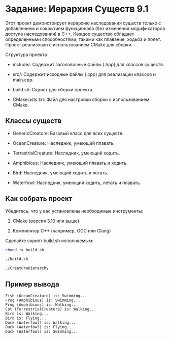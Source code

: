 # Задание: Иерархия Существ 9.1

Этот проект демонстрирует иерархию наследования существ только c добавлением и сокрытием функционала (без изменения модификаторов доступа наследования) в C++. Каждое существо обладает определенными способностями, такими как плавание, ходьба и полет. Проект реализован с использованием CMake для сборки.

Структура проекта
- include/: Содержит заголовочные файлы (.hpp) для классов существ.

- src/: Содержит исходные файлы (.cpp) для реализации классов и main.cpp.

- build.sh: Скрипт для сборки проекта.

- CMakeLists.txt: Файл для настройки сборки с использованием CMake.

## Классы существ
- GenericCreature: Базовый класс для всех существ.

- OceanCreature: Наследник, умеющий плавать.

- TerrestrialCreature: Наследник, умеющий ходить.

- Amphibious: Наследник, умеющий плавать и ходить.

- Bird: Наследник, умеющий ходить и летать.

- Waterfowl: Наследник, умеющий ходить, летать и плавать.

## Как собрать проект
Убедитесь, что у вас установлены необходимые инструменты:

1. CMake (версия 3.10 или выше)

2. Компилятор C++ (например, GCC или Clang)

Сделайте скрипт build.sh исполняемым:

```bash
chmod +x build.sh
```

```bash
./build.sh
```


```bash
./CreatureHierarchy
```

## Пример вывода

```CLI
Fish (OceanCreature) is: Swimming...
Frog (Amphibious) is: Swimming...
Frog (Amphibious) is: Walking...
Cat (TerrestrialCreature) is: Walking...
Bird is: Walking...
Bird is: Flying...
Duck (Waterfowl) is: Walking...
Duck (Waterfowl) is: Flying...
Duck (Waterfowl) is: Swimming...
```
